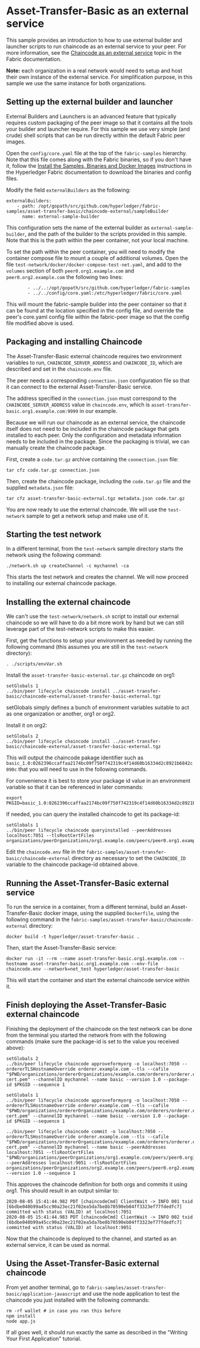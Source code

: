 # Asset-Transfer-Basic as an external service

This sample provides an introduction to how to use external builder and launcher scripts to run chaincode as an external service to your peer. For more information, see the [Chaincode as an external service](https://hyperledger-fabric.readthedocs.io/en/latest/cc_launcher.html) topic in the Fabric documentation.

**Note:** each organization in a real network would need to setup and host their own instance of the external service. For simplification purpose, in this sample we use the same instance for both organizations.

## Setting up the external builder and launcher

External Builders and Launchers is an advanced feature that typically requires custom packaging of the peer image so that it contains all the tools your builder and launcher require. For this sample we use very simple (and crude) shell scripts that can be run directly within the default Fabric peer images.

Open the `config/core.yaml` file at the top of the `fabric-samples` hierarchy. Note that this file comes along with the Fabric binaries, so if you don't have it, follow the [Install the Samples, Binaries and Docker Images](https://hyperledger-fabric.readthedocs.io/en/latest/install.html) instructions in the Hyperledger Fabric documentation to download the binaries and config files.

Modify the field `externalBuilders` as the following:
```
externalBuilders:
    - path: /opt/gopath/src/github.com/hyperledger/fabric-samples/asset-transfer-basic/chaincode-external/sampleBuilder
      name: external-sample-builder
```
This configuration sets the name of the external builder as `external-sample-builder`, and the path of the builder to the scripts provided in this sample. Note that this is the path within the peer container, not your local machine.

To set the path within the peer container, you will need to modify the container compose file to mount a couple of additional volumes.
Open the file `test-network/docker/docker-compose-test-net.yaml`, and add to the `volumes` section of both `peer0.org1.example.com` and `peer0.org2.example.com` the following two lines:

```
        - ../..:/opt/gopath/src/github.com/hyperledger/fabric-samples
        - ../../config/core.yaml:/etc/hyperledger/fabric/core.yaml
```

This will mount the fabric-sample builder into the peer container so that it can be found at the location specified in the config file,
and override the peer's core.yaml config file within the fabric-peer image so that the config file modified above is used.

## Packaging and installing Chaincode

The Asset-Transfer-Basic external chaincode requires two environment variables to run, `CHAINCODE_SERVER_ADDRESS` and `CHAINCODE_ID`, which are described and set in the `chaincode.env` file.

The peer needs a corresponding `connection.json` configuration file so that it can connect to the external Asset-Transfer-Basic service.

The address specified in the `connection.json` must correspond to the `CHAINCODE_SERVER_ADDRESS` value in `chaincode.env`, which is `asset-transfer-basic.org1.example.com:9999` in our example.

Because we will run our chaincode as an external service, the chaincode itself does not need to be included in the chaincode
package that gets installed to each peer. Only the configuration and metadata information needs to be included
in the package. Since the packaging is trivial, we can manually create the chaincode package.

First, create a `code.tar.gz` archive containing the `connection.json` file:

```
tar cfz code.tar.gz connection.json
```

Then, create the chaincode package, including the `code.tar.gz` file and the supplied `metadata.json` file:

```
tar cfz asset-transfer-basic-external.tgz metadata.json code.tar.gz
```

You are now ready to use the external chaincode. We will use the `test-network` sample to get a network setup and make use of it.

## Starting the test network

In a different terminal, from the `test-network` sample directory starts the network using the following command:

```
./network.sh up createChannel -c mychannel -ca
```

This starts the test network and creates the channel. We will now proceed to installing our external chaincode package.

## Installing the external chaincode

We can't use the `test-network/network.sh` script to install our external chaincode so we will have to do a bit more work by hand but we can still leverage part of the test-network scripts to make this easier.

First, get the functions to setup your environment as needed by running the following command (this assumes you are still in the `test-network` directory):

```
. ./scripts/envVar.sh
```

Install the `asset-transfer-basic-external.tar.gz` chaincode on org1:

```
setGlobals 1
../bin/peer lifecycle chaincode install ../asset-transfer-basic/chaincode-external/asset-transfer-basic-external.tgz
```

setGlobals simply defines a bunch of environment variables suitable to act as one organization or another, org1 or org2.

Install it on org2:

```
setGlobals 2
../bin/peer lifecycle chaincode install ../asset-transfer-basic/chaincode-external/asset-transfer-basic-external.tgz
```

This will output the chaincode pakage identifier such as `basic_1.0:0262396ccaffaa2174bc09f750f742319c4f14d60b16334d2c8921b6842c090c` that you will need to use in the following commands.

For convenience it is best to store your package id value in an environment variable so that it can be referenced in later commands:

```
export PKGID=basic_1.0:0262396ccaffaa2174bc09f750f742319c4f14d60b16334d2c8921b6842c090
```

If needed, you can query the installed chaincode to get its package-id:

```
setGlobals 1
../bin/peer lifecycle chaincode queryinstalled --peerAddresses localhost:7051 --tlsRootCertFiles organizations/peerOrganizations/org1.example.com/peers/peer0.org1.example.com/tls/ca.crt
```

Edit the `chaincode.env` file in the `fabric-samples/asset-transfer-basic/chaincode-external` directory as necessary to set the `CHAINCODE_ID` variable to the chaincode package-id obtained above.


## Running the Asset-Transfer-Basic external service

To run the service in a container, from a different terminal, build an Asset-Transfer-Basic docker image, using the supplied `Dockerfile`, using the following command in the `fabric-samples/asset-transfer-basic/chaincode-external` directory:

```
docker build -t hyperledger/asset-transfer-basic .
```

Then, start the Asset-Transfer-Basic service:

```
docker run -it --rm --name asset-transfer-basic.org1.example.com --hostname asset-transfer-basic.org1.example.com --env-file chaincode.env --network=net_test hyperledger/asset-transfer-basic
```

This will start the container and start the external chaincode service within it.

## Finish deploying the Asset-Transfer-Basic external chaincode

Finishing the deployment of the chaincode on the test network can be done from the terminal you started the network from with the following commands (make sure the package-id is set to the value you received above):

```
setGlobals 2
../bin/peer lifecycle chaincode approveformyorg -o localhost:7050 --ordererTLSHostnameOverride orderer.example.com --tls --cafile "$PWD/organizations/ordererOrganizations/example.com/orderers/orderer.example.com/msp/tlscacerts/tlsca.example.com-cert.pem" --channelID mychannel --name basic --version 1.0 --package-id $PKGID --sequence 1

setGlobals 1
../bin/peer lifecycle chaincode approveformyorg -o localhost:7050 --ordererTLSHostnameOverride orderer.example.com --tls --cafile "$PWD/organizations/ordererOrganizations/example.com/orderers/orderer.example.com/msp/tlscacerts/tlsca.example.com-cert.pem" --channelID mychannel --name basic --version 1.0 --package-id $PKGID --sequence 1

../bin/peer lifecycle chaincode commit -o localhost:7050 --ordererTLSHostnameOverride orderer.example.com --tls --cafile "$PWD/organizations/ordererOrganizations/example.com/orderers/orderer.example.com/msp/tlscacerts/tlsca.example.com-cert.pem" --channelID mychannel --name basic --peerAddresses localhost:7051 --tlsRootCertFiles "$PWD/organizations/peerOrganizations/org1.example.com/peers/peer0.org1.example.com/tls/ca.crt" --peerAddresses localhost:9051 --tlsRootCertFiles organizations/peerOrganizations/org2.example.com/peers/peer0.org2.example.com/tls/ca.crt --version 1.0 --sequence 1
```

This approves the chaincode definition for both orgs and commits it using org1. This should result in an output similar to:

```
2020-08-05 15:41:44.982 PDT [chaincodeCmd] ClientWait -> INFO 001 txid [6bdbe040b99a45cc90a23ec21f02ea5da7be8b70590eb04ff3323ef77fdedfc7] committed with status (VALID) at localhost:7051
2020-08-05 15:41:44.983 PDT [chaincodeCmd] ClientWait -> INFO 002 txid [6bdbe040b99a45cc90a23ec21f02ea5da7be8b70590eb04ff3323ef77fdedfc7] committed with status (VALID) at localhost:9051
```

Now that the chaincode is deployed to the channel, and started as an external service, it can be used as normal.

## Using the Asset-Transfer-Basic external chaincode

From yet another terminal, go to `fabric-samples/asset-transfer-basic/application-javascript` and use the node application to test the chaincode you just installed with the following commands:

```
rm -rf wallet # in case you ran this before
npm install
node app.js
```

If all goes well, it should run exactly the same as described in the "Writing Your First Application" tutorial.
